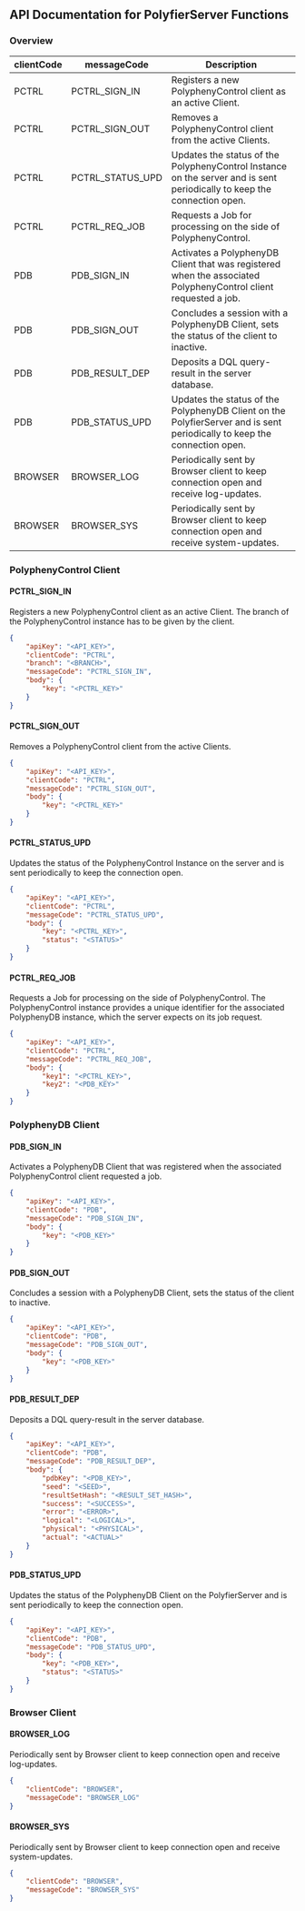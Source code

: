 ## API Documentation for PolyfierServer Functions

### Overview

| clientCode | messageCode      | Description                                                                                         |
|------------|------------------|-----------------------------------------------------------------------------------------------------|
| PCTRL      | PCTRL_SIGN_IN    | Registers a new PolyphenyControl client as an active Client.                                       |
| PCTRL      | PCTRL_SIGN_OUT   | Removes a PolyphenyControl client from the active Clients.                                         |
| PCTRL      | PCTRL_STATUS_UPD | Updates the status of the PolyphenyControl Instance on the server and is sent periodically to keep the connection open.  |
| PCTRL      | PCTRL_REQ_JOB    | Requests a Job for processing on the side of PolyphenyControl.                                     |
| PDB        | PDB_SIGN_IN      | Activates a PolyphenyDB Client that was registered when the associated PolyphenyControl client requested a job.                |
| PDB        | PDB_SIGN_OUT     | Concludes a session with a PolyphenyDB Client, sets the status of the client to inactive.                                    |
| PDB        | PDB_RESULT_DEP   | Deposits a DQL query-result in the server database.                                                |
| PDB        | PDB_STATUS_UPD   | Updates the status of the PolyphenyDB Client on the PolyfierServer and is sent periodically to keep the connection open.       |
| BROWSER    | BROWSER_LOG      | Periodically sent by Browser client to keep connection open and receive log-updates.                                          |
| BROWSER    | BROWSER_SYS      | Periodically sent by Browser client to keep connection open and receive system-updates.                                       |


### PolyphenyControl Client

#### PCTRL_SIGN_IN

Registers a new PolyphenyControl client as an active Client. The branch of the PolyphenyControl instance has to be given by the client.

```json
{
    "apiKey": "<API_KEY>",
    "clientCode": "PCTRL",
    "branch": "<BRANCH>", 
    "messageCode": "PCTRL_SIGN_IN",
    "body": {
        "key": "<PCTRL_KEY>"
    }
}
```

#### PCTRL_SIGN_OUT

Removes a PolyphenyControl client from the active Clients.

```json
{
    "apiKey": "<API_KEY>",
    "clientCode": "PCTRL",
    "messageCode": "PCTRL_SIGN_OUT", 
    "body": {
        "key": "<PCTRL_KEY>"
    }
}
```

#### PCTRL_STATUS_UPD

Updates the status of the PolyphenyControl Instance on the server and is sent 
periodically to keep the connection open.

```json
{
    "apiKey": "<API_KEY>",
    "clientCode": "PCTRL",
    "messageCode": "PCTRL_STATUS_UPD",
    "body": {
        "key": "<PCTRL_KEY>",
        "status": "<STATUS>"
    }
}
```
#### PCTRL_REQ_JOB

Requests a Job for processing on the side of PolyphenyControl. The PolyphenyControl instance provides a unique identifier for the associated PolyphenyDB instance, which the server expects on its job request.

```json
{
    "apiKey": "<API_KEY>",
    "clientCode": "PCTRL",
    "messageCode": "PCTRL_REQ_JOB", 
    "body": {
        "key1": "<PCTRL_KEY>",
        "key2": "<PDB_KEY>"
    }
}
```

### PolyphenyDB Client

#### PDB_SIGN_IN

Activates a PolyphenyDB Client that was registered when the associated PolyphenyControl client requested
a job. 

```json
{
    "apiKey": "<API_KEY>",
    "clientCode": "PDB",
    "messageCode": "PDB_SIGN_IN",
    "body": {
        "key": "<PDB_KEY>"
    }
}
```

#### PDB_SIGN_OUT

Concludes a session with a PolyphenyDB Client, sets the status of the client to inactive.

```json
{
    "apiKey": "<API_KEY>",
    "clientCode": "PDB",
    "messageCode": "PDB_SIGN_OUT",
    "body": {
        "key": "<PDB_KEY>"
    }
}
```

#### PDB_RESULT_DEP

Deposits a DQL query-result in the server database. 

```json
{
    "apiKey": "<API_KEY>",
    "clientCode": "PDB",
    "messageCode": "PDB_RESULT_DEP",
    "body": {
        "pdbKey": "<PDB_KEY>",
        "seed": "<SEED>",
        "resultSetHash": "<RESULT_SET_HASH>",
        "success": "<SUCCESS>",
        "error": "<ERROR>",
        "logical": "<LOGICAL>",
        "physical": "<PHYSICAL>",
        "actual": "<ACTUAL>"
    }
}
```

#### PDB_STATUS_UPD

Updates the status of the PolyphenyDB Client on the PolyfierServer and is sent periodically to keep the connection open.

```json
{
    "apiKey": "<API_KEY>",
    "clientCode": "PDB",
    "messageCode": "PDB_STATUS_UPD",
    "body": {
        "key": "<PDB_KEY>",
        "status": "<STATUS>"
    }
}
```

### Browser Client

#### BROWSER_LOG

Periodically sent by Browser client to keep connection open and receive log-updates.

```json
{
    "clientCode": "BROWSER",
    "messageCode": "BROWSER_LOG"
}
```

#### BROWSER_SYS

Periodically sent by Browser client to keep connection open and receive system-updates.

```json
{
    "clientCode": "BROWSER",
    "messageCode": "BROWSER_SYS"
}
```
